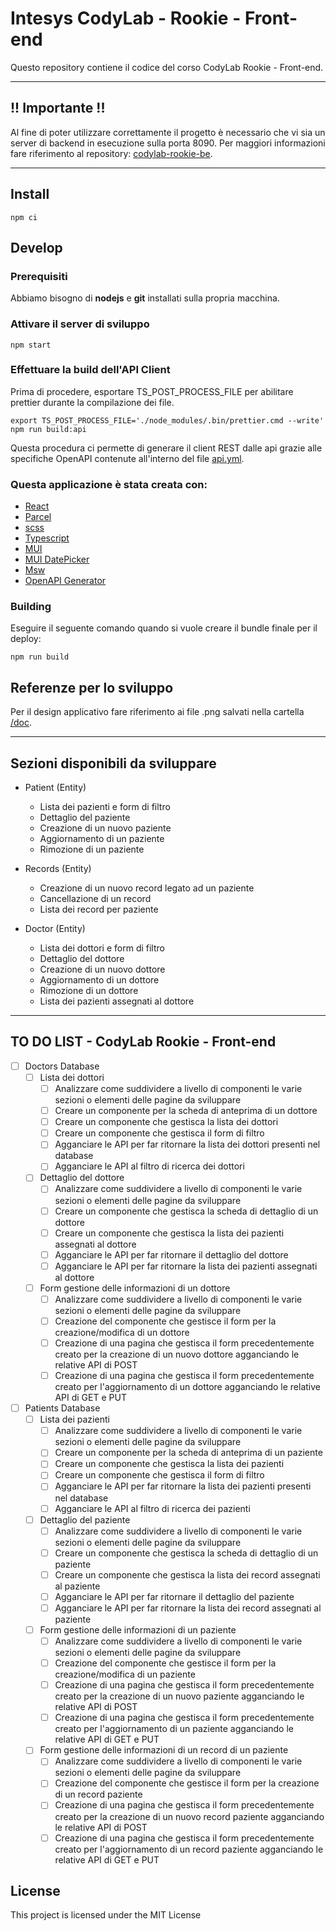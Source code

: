 # Intesys CodyLab - Rookie - Front-end

Questo repository contiene il codice del corso CodyLab Rookie - Front-end.

---

## **!! Importante !!**

Al fine di poter utilizzare correttamente il progetto è necessario che vi sia un server di backend in esecuzione sulla porta 8090. Per maggiori informazioni fare riferimento al repository: [codylab-rookie-be](https://github.com/intesys/codylab-rookie-be).

---

## Install

    npm ci

## Develop

### Prerequisiti

Abbiamo bisogno di **nodejs** e **git** installati sulla propria macchina.

### Attivare il server di sviluppo

    npm start

### Effettuare la build dell'API Client

Prima di procedere, esportare TS_POST_PROCESS_FILE per abilitare prettier durante la compilazione dei file.

```shell
export TS_POST_PROCESS_FILE='./node_modules/.bin/prettier.cmd --write'
npm run build:api
```

Questa procedura ci permette di generare il client REST dalle api grazie alle specifiche OpenAPI contenute all'interno del file [api.yml](./api.yml).

### Questa applicazione è stata creata con:

- [React](https://reactjs.org/)
- [Parcel](https://parceljs.org/)
- [scss](https://sass-lang.com/)
- [Typescript](https://www.typescriptlang.org/)
- [MUI](https://mui.com/material-ui/)
- [MUI DatePicker](https://mui.com/x/react-date-pickers/)
- [Msw](https://mswjs.io/)
- [OpenAPI Generator](https://github.com/openapitools/openapi-generator)

### Building

Eseguire il seguente comando quando si vuole creare il bundle finale per il deploy:

    npm run build

## Referenze per lo sviluppo

Per il design applicativo fare riferimento ai file .png salvati nella cartella [/doc](./doc/).

---

## Sezioni disponibili da sviluppare

- Patient (Entity)
  - Lista dei pazienti e form di filtro
  - Dettaglio del paziente
  - Creazione di un nuovo paziente
  - Aggiornamento di un paziente
  - Rimozione di un paziente
- Records (Entity)

  - Creazione di un nuovo record legato ad un paziente
  - Cancellazione di un record
  - Lista dei record per paziente

- Doctor (Entity)
  - Lista dei dottori e form di filtro
  - Dettaglio del dottore
  - Creazione di un nuovo dottore
  - Aggiornamento di un dottore
  - Rimozione di un dottore
  - Lista dei pazienti assegnati al dottore

---

## TO DO LIST - CodyLab Rookie - Front-end

- [ ] Doctors Database
  - [ ] Lista dei dottori
    - [ ] Analizzare come suddividere a livello di componenti le varie sezioni o elementi delle pagine da sviluppare
    - [ ] Creare un componente per la scheda di anteprima di un dottore
    - [ ] Creare un componente che gestisca la lista dei dottori
    - [ ] Creare un componente che gestisca il form di filtro
    - [ ] Agganciare le API per far ritornare la lista dei dottori presenti nel database
    - [ ] Agganciare le API al filtro di ricerca dei dottori
  - [ ] Dettaglio del dottore
    - [ ] Analizzare come suddividere a livello di componenti le varie sezioni o elementi delle pagine da sviluppare
    - [ ] Creare un componente che gestisca la scheda di dettaglio di un dottore
    - [ ] Creare un componente che gestisca la lista dei pazienti assegnati al dottore
    - [ ] Agganciare le API per far ritornare il dettaglio del dottore
    - [ ] Agganciare le API per far ritornare la lista dei pazienti assegnati al dottore
  - [ ] Form gestione delle informazioni di un dottore
    - [ ] Analizzare come suddividere a livello di componenti le varie sezioni o elementi delle pagine da sviluppare
    - [ ] Creazione del componente che gestisce il form per la creazione/modifica di un dottore
    - [ ] Creazione di una pagina che gestisca il form precedentemente creato per la creazione di un nuovo dottore agganciando le relative API di POST
    - [ ] Creazione di una pagina che gestisca il form precedentemente creato per l'aggiornamento di un dottore agganciando le relative API di GET e PUT
- [ ] Patients Database
  - [ ] Lista dei pazienti
    - [ ] Analizzare come suddividere a livello di componenti le varie sezioni o elementi delle pagine da sviluppare
    - [ ] Creare un componente per la scheda di anteprima di un paziente
    - [ ] Creare un componente che gestisca la lista dei pazienti
    - [ ] Creare un componente che gestisca il form di filtro
    - [ ] Agganciare le API per far ritornare la lista dei pazienti presenti nel database
    - [ ] Agganciare le API al filtro di ricerca dei pazienti
  - [ ] Dettaglio del paziente
    - [ ] Analizzare come suddividere a livello di componenti le varie sezioni o elementi delle pagine da sviluppare
    - [ ] Creare un componente che gestisca la scheda di dettaglio di un paziente
    - [ ] Creare un componente che gestisca la lista dei record assegnati al paziente
    - [ ] Agganciare le API per far ritornare il dettaglio del paziente
    - [ ] Agganciare le API per far ritornare la lista dei record assegnati al paziente
  - [ ] Form gestione delle informazioni di un paziente
    - [ ] Analizzare come suddividere a livello di componenti le varie sezioni o elementi delle pagine da sviluppare
    - [ ] Creazione del componente che gestisce il form per la creazione/modifica di un paziente
    - [ ] Creazione di una pagina che gestisca il form precedentemente creato per la creazione di un nuovo paziente agganciando le relative API di POST
    - [ ] Creazione di una pagina che gestisca il form precedentemente creato per l'aggiornamento di un paziente agganciando le relative API di GET e PUT
  - [ ] Form gestione delle informazioni di un record di un paziente
    - [ ] Analizzare come suddividere a livello di componenti le varie sezioni o elementi delle pagine da sviluppare
    - [ ] Creazione del componente che gestisce il form per la creazione di un record paziente
    - [ ] Creazione di una pagina che gestisca il form precedentemente creato per la creazione di un nuovo record paziente agganciando le relative API di POST
    - [ ] Creazione di una pagina che gestisca il form precedentemente creato per l'aggiornamento di un record paziente agganciando le relative API di GET e PUT

## License

This project is licensed under the MIT License
